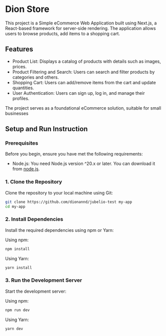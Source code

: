 # Dion Store

This project is a Simple eCommerce Web Application built using Next.js, a React-based framework for server-side rendering. The application allows users to browse products, add items to a shopping cart.

## Features

- Product List: Displays a catalog of products with details such as images, prices.
- Product Filtering and Search: Users can search and filter products by categories and others.
- Shopping Cart: Users can add/remove items from the cart and update quantities.
- User Authentication: Users can sign up, log in, and manage their profiles.

The project serves as a foundational eCommerce solution, suitable for small businesses

## Setup and Run Instruction

### Prerequisites

Before you begin, ensure you have met the following requirements:

- Node.js: You need Node.js version ^20.x or later. You can download it from [node.js](https://nodejs.org).

### 1. Clone the Repository

Clone the repository to your local machine using Git:

```bash
git clone https://github.com/dionannd/jubelio-test my-app
cd my-app
```

### 2. Install Dependencies

Install the required dependencies using npm or Yarn:

Using npm:

```bash
npm install
```

Using Yarn:

```bash
yarn install
```

### 3. Run the Development Server

Start the development server:

Using npm:

```bash
npm run dev
```

Using Yarn:

```bash
yarn dev
```

